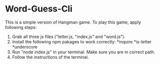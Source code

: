 # Word-Guess-Cli
This is a simple version of Hangman game. To play this game, apply following steps:
1. Grab all three  js files ("letter.js, "index.js" and "word.js").
2. Install the following npm pakages to work correctly:
    *inquire
    *is-letter
    *underscore
3. Run "node index.js" in your terminal. Make sure you are in correct path.
4. Follow the instructions of the terminal.